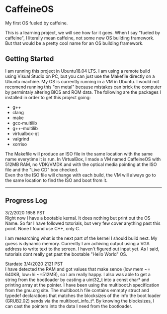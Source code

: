 # CaffeineOS
My first OS fueled by caffeine.  

This is a learning project, we will see how far it goes. 
When I say "fueled by caffeine", I literally mean caffeine, not some new OS building framework. But that would be a pretty cool name for an OS building framework.

## Getting Started
I am running this project in Ubuntu18.04 LTS. I am using a remote build using Visual Studio on PC, but you can just use the Makefile directly on a Ubuntu machine. My OS is currently running in a VM in Ubuntu.  I would not recomend running this "on metal" because mistakes can brick the computer by permintaly altering BIOS and ROM data.
The following are the packages I installed in order to get this project going:
 * g++
 * clang
 * make
 * gcc-multilib
 * g++-multilib
 * virtualbox-qt
 * valgrind
 * xorriso

The Makefile will produce an ISO file in the same location with the same name everytime it is run.
In VirtualBox, I made a VM named CaffeineOS with 512MB RAM, no VDK/VMDK and with the optical media pointing at the ISO file and the "Live CD" box checked.  
Even tho the ISO file will change with each build, the VM will always go to the same location to find the ISO and boot from it.  

*****************************************************************************************************************************

## Progress Log  

3/2/2020 1658 PST  
Right now I have a bootable kernal.  It does nothing but print out the OS Name.
So far I have followed totorials, but very few cover anything past this point.  None I found use C++, only C.

I am researching what is the next part of the kernel I should build next. 
My guess is dynamic memory. 
Currently I am achiving output using a VGA address to write text to the screen.  I haven't figured out input yet.
As I said, tutorials dont really get past the bootable "Hello World" OS.

  
  
  
Stardate 3/4/2020 2121 PST   
I have detected the RAM and got values that make sence (low mem ~= 640KB, low+hi ~=512MB), so I am really happy.
I also was able to get a string from the bootloader by casting a uint32_t into a const char* and printing array at the pointer.
I have been using the multiboot.h specification from the gnu.org site. The multiboot.h file contains emmpty struct and typedef declarations that matches the blocksizes of the info the boot loader (GRUB2.02) sends via the multiboot_info_t*.  By knowing the blocksizes, I can cast the pointers into the data I need from the bootloader.
